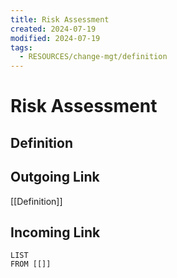 ```yaml
---
title: Risk Assessment
created: 2024-07-19
modified: 2024-07-19
tags:
  - RESOURCES/change-mgt/definition
---
```

# Risk Assessment
## Definition

## Outgoing Link
[[Definition]]
## Incoming Link
```dataview
LIST
FROM [[]]
```
